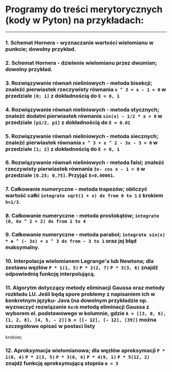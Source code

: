 # Programy do treści merytorycznych (kody w Pyton) na przykładach:

<hr>

### 1. **Schemat Hornera - wyznaczanie wartości wielomianu w punkcie**; dowolny przykład. 
### 2. **Schemat Hornera - dzielenie wielomianu przez dwumian**; dowolny przykład.
### 3. Rozwiązywanie równań nieliniowych - **metoda bisekcji**; znaleźć pierwiastek rzeczywisty równania `x ^ 3 + x - 1 = 0` w przedziale `[0; 1]` z dokładnością do `E = 0, 1`
### 4. Rozwiązywanie równań nieliniowych - **metoda stycznych**; znaleźć dodatni pierwiastek równania `sin(x) - 1/2 * x = 0` w przedziale `[pi/2, pi]` z dokładnością do `E = 0.01`
### 5. Rozwiązywanie równań nieliniowych - **metoda siecznych**; znaleźć pierwiastek równania `x ^ 3 + x ^ 2 - 3x - 3 = 0` w przedziale `[1; 2]` z dokładnością do `E = 0, 1`
### 6. Rozwiązywanie równań nieliniowych - **metoda falsi**; znaleźć rzeczywisty pierwiastek równania `3x- cos x - 1 = 0` w przedziale `[0.25; 0,75]`. Przyjąć `E=0,00001`.
### 7. Całkowanie numeryczne - **metoda trapezów**; obliczyć wartość całki `integrate sqrt(1 + x) dx from 0 to 1` z krokiem `h=1/3`.
### 8. Całkowanie numeryczne - **metoda prostokątów**; `integrate (0, 6x ^ 2 + 2) dx from 1 to 4`
### 9. Całkowanie numeryczne - **metoda parabol**; `integrate sin(x) * e ^ (- 3x) + x ^ 3 dx from - 3 to 1` oraz jej błąd maksymalny.
### 10. **Interpolacja wielomianem Lagrange'a lub Newtona**; dla zestawu węzłów `P * 1(1, 5)` `P * 2(2, 7)` `P * 3(3, 6)` znajdź odpowiednią funkcję interpolującą.
### 11. Algorytm dotyczący metody **eliminacji Gaussa** oraz metody **rozkładu LU**. Jeśli będą spore problemy z napisaniem ich w konkretnym języku- Java (na dowolnym przykładzie np. wyznaczyć rozwiązanie `Ax=b` metodą eliminacji Gaussa z wyborem el. podstawowego w kolumnie, gdzie `A = [[3, 0, 6], [1, 2, 8], [4, 5, - 2]]` `b = [[- 12], [- 12], [39]]` można szczegółowo opisać w postaci listy
kroków;
### 12. **Aproksymacja wielomianowa**; dla węzłów aproksymacji `P * 1(0, 4)` `P * 2(3, 5)` `P * 3(6, 4)` `P * 4(9, 1)` `P * 5(12, 2)` znajdź funkcję aproksymującą stopnia `m = 3`
